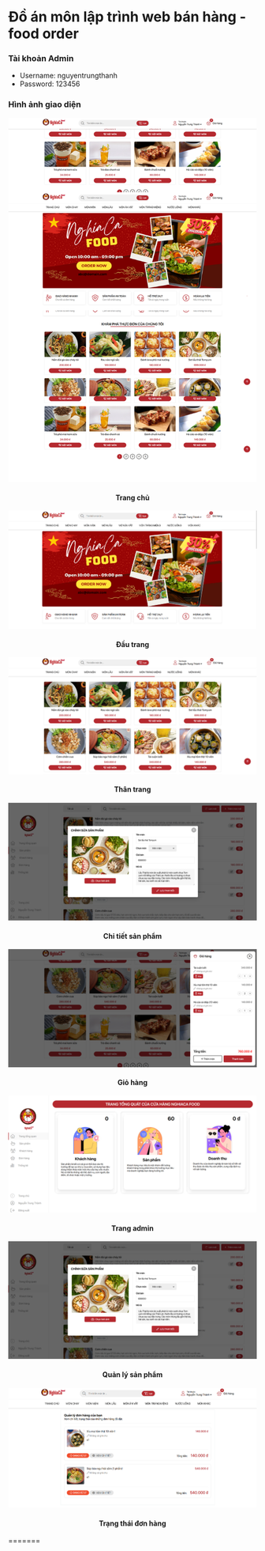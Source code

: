 
# Đồ án môn lập trình web bán hàng - food order

### Tài khoản Admin

- Username: nguyentrungthanh
- Password: 123456

### Hình ảnh giao diện

![Alt text](./assets/img/img-github/screen.png)
<h4 align="center">Trang chủ</h4>

![Alt text](./assets/img/img-github/chup_man_hinh.png)
<h4 align="center">Đầu trang</h4>

![Alt text](./assets/img/img-github/chup_man_hinh_1.png)
<h4 align="center">Thân trang</h4>

![Alt text](./assets/img/img-github/admin-product.png)
<h4 align="center">Chi tiết sản phẩm</h4>

![Alt text](./assets/img/img-github/giohang.png)
<h4 align="center">Giỏ hàng</h4>

![Alt text](./assets/img/img-github/admin.png)
<h4 align="center">Trang admin</h4>

![Alt text](./assets/img/img-github/admin-product.png)
<h4 align="center">Quản lý sản phẩm</h4>

![Alt text](./assets/img/img-github/trangthaidonhang.png)
<h4 align="center">Trạng thái đơn hàng</h4>

=======
